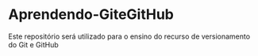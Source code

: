 # Aprendendo-GiteGitHub
Este repositório será utilizado para o ensino do recurso de versionamento do Git e GitHub
